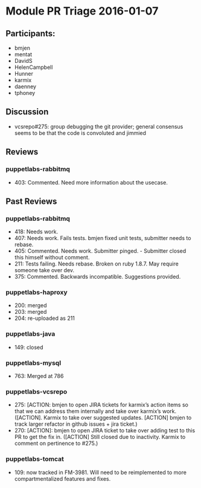 # Module PR Triage 2016-01-07 
## Participants:
* bmjen
* mentat
* DavidS
* HelenCampbell
* Hunner
* karmix
* daenney
* tphoney

## Discussion

* vcsrepo#275: group debugging the git provider; general consensus seems to be that the code is convoluted and jimmied

## Reviews

### puppetlabs-rabbitmq
* 403: Commented. Need more information about the usecase.

## Past Reviews

### puppetlabs-rabbitmq
* 418: Needs work.
* 407: Needs work. Fails tests. bmjen fixed unit tests, submitter needs to rebase.
* 405: Commented. Needs work. Submitter pinged. - Submitter closed this himself without comment.
* 211: Tests failing. Needs rebase. Broken on ruby 1.8.7. May require someone take over dev.
* 375: Commented. Backwards incompatible. Suggestions provided.

### puppetlabs-haproxy
* 200: merged
* 203: merged
* 204: re-uploaded as 211

### puppetlabs-java
* 149: closed

### puppetlabs-mysql
* 763: Merged at 786 

### puppetlabs-vcsrepo
* 275: [ACTION: bmjen to open JIRA tickets for karmix’s action items so that we can address them internally and take over karmix’s work. ([ACTION]. Karmix to take over suggested updates. [ACTION] bmjen to track larger refactor in github issues + jira ticket.)
* 270: [ACTION]: bmjen to open JIRA ticket to take over adding test to this PR to get the fix in. ([ACTION] Still closed due to inactivity. Karmix to comment on pertinence to #275.)

### puppetlabs-tomcat
* 109: now tracked in FM-3981. Will need to be reimplemented to more compartmentalized features and fixes.
